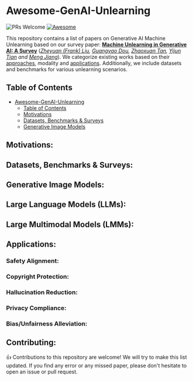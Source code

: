 # Awesome-GenAI-Unlearning
![PRs Welcome](https://img.shields.io/badge/PRs-Welcome-green)  [![Awesome](https://awesome.re/badge.svg)](https://awesome.re) 


This repository contains a list of papers on Generative AI Machine Unlearning based on our survey paper: [**Machine Unlearning in Generative AI: A Survey**](https://arxiv.org/abs/2312.11518) (*[Zheyuan (Frank) Liu](https://franciscoliu.github.io/), [Guangyao Dou](https://guangyaodou.github.io/), [Zhaoxuan Tan](https://zhaoxuan.info/), [Yijun Tian](https://www.yijuntian.com/) and [Meng Jiang](http://www.meng-jiang.com/)*).
We categorize existing works based on their [approaches](), modality and [applications](). Additionally, we include datasets and benchmarks for various unlearning scenarios. 


## Table of Contents
- [Awesome-GenAI-Unlearning ](#awesome-genai-unlearning-)
  - [Table of Contents](#table-of-contents)
  - [Motivations](#motivations)
  - [Datasets, Benchmarks \& Surveys](#datasets-benchmarks--surveys)
  - [Generative Image Models](#generative-image-models)
    
## Motivations:

## Datasets, Benchmarks & Surveys:


## Generative Image Models:


## Large Language Models (LLMs):


## Large Multimodal Models (LMMs):


## Applications:
### Safety Alignment:


### Copyright Protection:


### Hallucination Reduction:

### Privacy Compliance:

### Bias/Unfairness Alleviation:






## Contributing:
👍 Contributions to this repository are welcome! 
We will try to make this list updated. If you find any error or any missed paper, please don't hesitate to open an issue or pull request.

